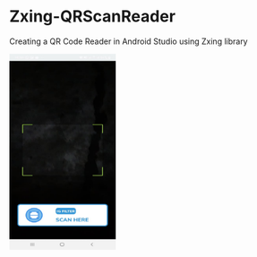 # Zxing-QRScanReader
Creating a QR Code Reader in Android Studio using Zxing library

<img src="Demo%20App%20QR%20Code.jpeg" width="190" height="350">
